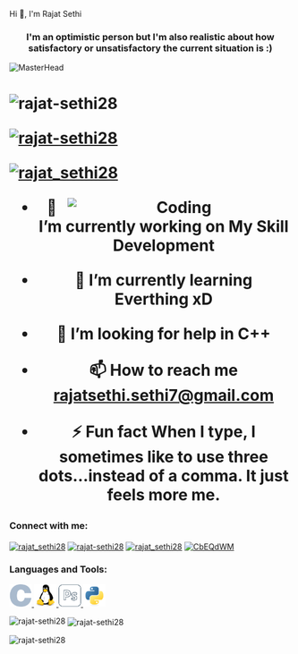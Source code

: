 Hi 👋, I'm Rajat Sethi</h1>
<h3 align="center">I'm an optimistic person but I'm also realistic about how satisfactory or unsatisfactory the current situation is :)</h3>



![MasterHead](https://i.pinimg.com/originals/2c/9b/29/2c9b29c3f114e5fa62613ab40c8bd790.png)
<h1 align="center">
  
  
  
  
<p align="left"> <img src="https://komarev.com/ghpvc/?username=rajat-sethi28&label=Profile%20views&color=0e75b6&style=flat" alt="rajat-sethi28" /> </p>

<p align="left"> <a href="https://github.com/ryo-ma/github-profile-trophy"><img src="https://github-profile-trophy.vercel.app/?username=rajat-sethi28" alt="rajat-sethi28" /></a> </p>

<p align="left"> <a href="https://twitter.com/rajat_sethi28" target="blank"><img src="https://img.shields.io/twitter/follow/rajat_sethi28?logo=twitter&style=for-the-badge" alt="rajat_sethi28" /></a> </p>



<img align="right" alt="Coding" width="400" src="https://im6.ezgif.com/tmp/ezgif-6-ba91c93cd7db.gif">



- 🔭 I’m currently working on **My Skill Development**

- 🌱 I’m currently learning **Everthing xD**

- 🤝 I’m looking for help in **C++**

- 📫 How to reach me **rajatsethi.sethi7@gmail.com**

- ⚡ Fun fact **When I type, I sometimes like to use three dots…instead of a comma. It just feels more me.**


<h3 align="left">Connect with me:</h3>
<p align="left">
<a href="https://twitter.com/rajat_sethi28" target="blank"><img align="center" src="https://cdn.jsdelivr.net/npm/simple-icons@3.0.1/icons/twitter.svg" alt="rajat_sethi28" height="30" width="40" /></a>
<a href="https://linkedin.com/in/rajat-sethi28" target="blank"><img align="center" src="https://cdn.jsdelivr.net/npm/simple-icons@3.0.1/icons/linkedin.svg" alt="rajat-sethi28" height="30" width="40" /></a>
<a href="https://instagram.com/rajat_sethi28" target="blank"><img align="center" src="https://cdn.jsdelivr.net/npm/simple-icons@3.0.1/icons/instagram.svg" alt="rajat_sethi28" height="30" width="40" /></a>
<a href="https://discord.gg/CbEQdWM" target="blank"><img align="center" src="https://cdn.jsdelivr.net/npm/simple-icons@3.0.1/icons/discord.svg" alt="CbEQdWM" height="30" width="40" /></a>
</p>

<h3 align="left">Languages and Tools:</h3>
<p align="left"> <a href="https://www.cprogramming.com/" target="_blank"> <img src="https://raw.githubusercontent.com/devicons/devicon/master/icons/c/c-original.svg" alt="c" width="40" height="40"/> </a> <a href="https://www.linux.org/" target="_blank"> <img src="https://raw.githubusercontent.com/devicons/devicon/master/icons/linux/linux-original.svg" alt="linux" width="40" height="40"/> </a> <a href="https://www.photoshop.com/en" target="_blank"> <img src="https://raw.githubusercontent.com/devicons/devicon/master/icons/photoshop/photoshop-line.svg" alt="photoshop" width="40" height="40"/> </a> <a href="https://www.python.org" target="_blank"> <img src="https://raw.githubusercontent.com/devicons/devicon/master/icons/python/python-original.svg" alt="python" width="40" height="40"/> </a> </p>

<p><img align="left" src="https://github-readme-stats.vercel.app/api/top-langs?username=rajat-sethi28&show_icons=true&locale=en&layout=compact" alt="rajat-sethi28" /></p>

<p>&nbsp;<img align="center" src="https://github-readme-stats.vercel.app/api?username=rajat-sethi28&show_icons=true&locale=en" alt="rajat-sethi28" /></p>

<p><img align="center" src="https://github-readme-streak-stats.herokuapp.com/?user=rajat-sethi28&" alt="rajat-sethi28" /></p>
